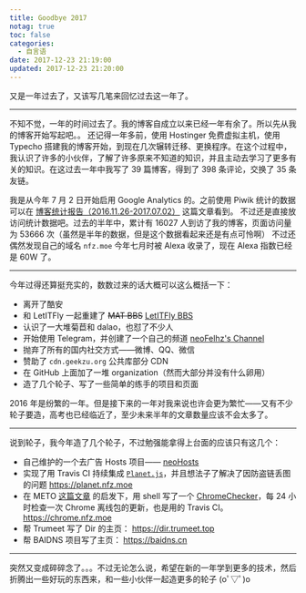 ```yaml
---
title: Goodbye 2017
notag: true
toc: false
categories:
  - 自言语
date: 2017-12-23 21:19:00
updated: 2017-12-23 21:20:00
---
```



又是一年过去了，又该写几笔来回忆过去这一年了。

<!-- more -->

-----

不知不觉，一年的时间过去了。我的博客自成立以来已经一年有余了。所以先从我的博客开始写起吧。。
还记得一年多前，使用 Hostinger 免费虚拟主机，使用 Typecho 搭建我的博客开始，到现在几次辗转迁移、更换程序。在这个过程中，我认识了许多的小伙伴，了解了许多原来不知道的知识，并且主动去学习了更多有关的知识。在这过去一年中我写了 39 篇博客，得到了 398 条评论，交换了 35 条友链。

我是从今年 7 月 2 日开始启用 Google Analytics 的。之前使用 Piwik 统计的数据可以在 [博客统计报告（2016.11.26-2017.07.02）](https://blog.nfz.moe/archives/2016-blog-analytics.html) 这篇文章看到。
不过还是直接放访问统计数据吧。过去的半年中，累计有 16027 人到访了我的博客，页面访问量为 53666 次（虽然是半年的数据，但是这个数据看起来还是有点可怜啊）
不过还偶然发现自己的域名 `nfz.moe` 今年七月时被 Alexa 收录了，现在 Alexa 指数已经是 60W 了。

----

今年过得还算挺充实的，数数过来的话大概可以这么概括一下：

- 离开了酷安
- 和 LetITFly 一起重建了 ~~MAT BBS~~ [LetITFly BBS](https://bbs.letitfly.me)
- 认识了一大堆菊苣和 dalao，也怼了不少人
- 开始使用 Telegram，并创建了一个自己的频道 [neoFelhz's Channel](https://t.me/neoFelhz)
- 抛弃了所有的国内社交方式——微博、QQ、微信
- 赞助了 `cdn.geekzu.org` 公共库部分 CDN
- 在 GitHub 上面加了一堆 organization（然而大部分并没有什么卵用）
- 造了几个轮子、写了一些简单的练手的项目和页面

2016 年是纷繁的一年。但是接下来的一年对我来说也许会更为繁忙——又有不少轮子要造，高考也已经临近了，至少未来半年的文章数量应该不会太多了。

-----

说到轮子，我今年造了几个轮子，不过勉强能拿得上台面的应该只有这几个：

- 自己维护的一个去广告 Hosts 项目—— [neoHosts](https://github.com/neko-dev/neohosts)
- 实现了用 Travis CI 持续集成 [`Planet.js`](https://github.com/phoenixlzx/planet.js)，并且想法子了解决了因防盗链丢图的问题 https://planet.nfz.moe
- 在 METO [这篇文章](https://i-meto.com/chrome-binary/) 的启发下，用 shell 写了一个 [ChromeChecker](https://github.com/neoFelhz/ChromeChecker)，每 24 小时检查一次 Chrome 离线包的更新，也是用的 Travis CI。 https://chrome.nfz.moe
- 帮 Trumeet 写了 Dir 的主页： https://dir.trumeet.top
- 帮 BAIDNS 项目写了主页： https://baidns.cn

-----

突然又变成碎碎念了。。。不过无论怎么说，希望在新的一年学到更多的技术，然后折腾出一些好玩的东西来，和一些小伙伴一起造更多的轮子 (oﾟ▽ﾟ)o
